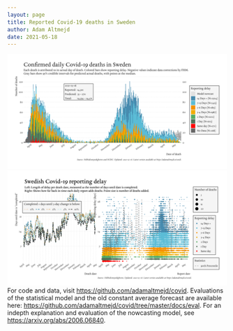 ```yaml
---
layout: page
title: Reported Covid-19 deaths in Sweden
author: Adam Altmejd
date: 2021-05-18
---
```


![Graph of Swedish Covid-19 deaths with reporting delay.](deaths_lag_sweden_2021-05-18.png "Swedish Covid-19 deaths.")
![Graph of Swedish Covid-19 reporting delay in daily deaths.](lag_trend_sweden_2021-05-18.png "Trend in Swedish Covid-19 mortality reporting delay.")
For code and data, visit <https://github.com/adamaltmejd/covid>.
Evaluations of the statistical model and the old constant average forecast are available here: <https://github.com/adamaltmejd/covid/tree/master/docs/eval>.
For an indepth explanation and evaluation of the nowcasting model, see <https://arxiv.org/abs/2006.06840>.
